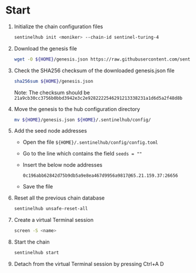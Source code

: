 # Start

1. Initialize the chain configuration files

   ```sh
   sentinelhub init <moniker> --chain-id sentinel-turing-4
   ```

2. Download the genesis file

   ```sh
   wget -O ${HOME}/genesis.json https://raw.githubusercontent.com/sentinel-official/testnets/master/turing-4/genesis.json
   ```

3. Check the SHA256 checksum of the downloaded genesis.json file

   ```sh
   sha256sum ${HOME}/genesis.json
   ```

   Note: The checksum should be `21a9cb30cc3756b0bbd3942e3c2e9282222546291213338231a1d6d5a2f48d8b`

4. Move the genesis to the hub configuration directory

   ```sh
   mv ${HOME}/genesis.json ${HOME}/.sentinelhub/config/
   ```

5. Add the seed node addresses

   - Open the file `${HOME}/.sentinelhub/config/config.toml`
   - Go to the line which contains the field `seeds = ""`
   - Insert the below node addresses

     ```text
     0c196abb62842d75b9db5a9e8ea467d9956a9817@65.21.159.37:26656
     ```

   - Save the file

6. Reset all the previous chain database

   ```sh
   sentinelhub unsafe-reset-all
   ```

7. Create a virtual Terminal session

   ```sh
   screen -S <name>
   ```

8. Start the chain

   ```sh
   sentinelhub start
   ```

9. Detach from the virtual Terminal session by pressing Ctrl+A D
